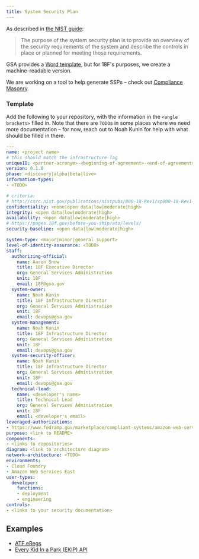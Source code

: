 ```yaml
---
title: System Security Plan
---
```


As described in [the NIST guide](http://csrc.nist.gov/publications/nistpubs/800-18-Rev1/sp800-18-Rev1-final.pdf#page=7):

> The purpose of the system security plan is to provide an overview of the security requirements of the system and describe the controls in place or planned for meeting those requirements.

GSA provides a [Word template](http://www.gsa.gov/graphics/staffoffices/System_Security_Plan_Template_072312_508.docx), but for 18F's purposes, we create a machine-readable version.

We are working on a tool to help generate SSPs – check out [Compliance Masonry](https://github.com/opencontrol/compliance-masonry).

### Template

Add the following to your repository, with the information in the `<angle brackets>` filled in. Note that there are `TODO`s in some places where we need more documentation – for now, reach out to Noah Kunin for help with what should be filled in there.

```yaml
---
name: <project name>
# this should match the infrastructure Tag
uniqueID: <partner-acronym>-<beginning-of-agreement>-<end-of-agreement>-<iaa-number>
version: 0.1.0
phase: <discovery|alpha|beta|live>
information-types:
- <TODO>

# criteria:
# http://csrc.nist.gov/publications/nistpubs/800-18-Rev1/sp800-18-Rev1-final.pdf#page=27
confidentiality: <none|open data|low|moderate|high>
integrity: <open data|low|moderate|high>
availability: <open data|low|moderate|high>
# https://pages.18f.gov/before-you-ship/ato/levels/
security-baseline: <open data|low|moderate|high>

system-type: <major|minor|general support>
level-of-identity-assurance: <TODO>
staff:
  authorizing-official:
    name: Aaron Snow
    title: 18F Executive Director
    org: General Services Administration
    unit: 18F
    email: 18F@gsa.gov
  system-owner:
    name: Noah Kunin
    title: 18F Infrastructure Director
    org: General Services Administration
    unit: 18F
    email: devops@gsa.gov
  system-management:
    name: Noah Kunin
    title: 18F Infrastructure Director
    org: General Services Administration
    unit: 18F
    email: devops@gsa.gov
  system-security-officer:
    name: Noah Kunin
    title: 18F Infrastructure Director
    org: General Services Administration
    unit: 18F
    email: devops@gsa.gov
  technical-lead:
    name: <developer's name>
    title: Technical Lead
    org: General Services Administration
    unit: 18F
    email: <developer's email>
leveraged-authorizations:
- https://www.fedramp.gov/marketplace/compliant-systems/amazon-web-services-aws-eastwest-us-public-cloud/
purpose: <link to README>
components:
- <links to repositories>
diagram: <link to architecture diagram>
network-architecture: <TODO>
environments:
- Cloud Foundry
- Amazon Web Services East
user-types:
  developer:
    functions:
    - deployment
    - engineering
controls:
- <links to your security documentation>
```

## Examples

* [ATF eRegs](https://github.com/18F/atf-eregs/blob/master/system-security-plan.yml)
* [Every Kid In a Park (EKIP) API](https://github.com/18F/ekip-api/blob/master/system-security-plan.yml)
